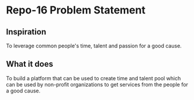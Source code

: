 # Repo-16 Problem Statement

## Inspiration
To leverage common people's time, talent and passion for a good cause.

## What it does
To build a platform that can be used to create time and talent pool which can be used by non-profit organizations to get services from the people for a good cause.
